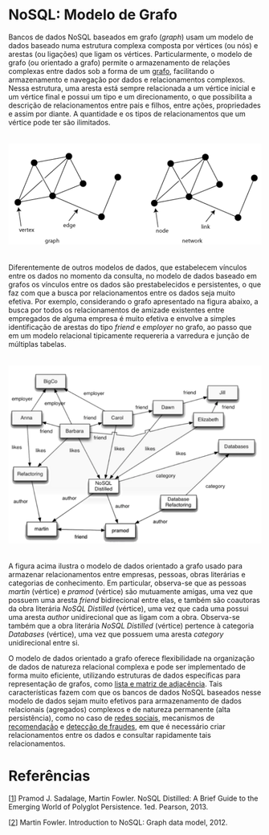 # NoSQL: Modelo de Grafo

Bancos de dados NoSQL baseados em grafo (*graph*) usam um modelo de dados baseado numa estrutura complexa composta por vértices (ou nós) e arestas (ou ligações) que ligam os vértices. Particularmente, o modelo de grafo (ou orientado a grafo) permite o armazenamento de relações complexas entre dados sob a forma de um [grafo](https://en.wikipedia.org/wiki/Graph_(discrete_mathematics)), facilitando o armazenamento e navegação por dados e relacionamentos complexos. Nessa estrutura, uma aresta está sempre relacionada a um vértice inicial e um vértice final e possui um tipo e um direcionamento, o que possibilita a descrição de relacionamentos entre pais e filhos, entre ações, propriedades e assim por diante. A quantidade e os tipos de relacionamentos que um vértice pode ter são ilimitados.

<p align="center">
<img width="700" vspace="20" src="../images/graphdef.png">
</p>

Diferentemente de outros modelos de dados, que estabelecem vínculos entre os dados no momento da consulta, no modelo de dados baseado em grafos os vínculos entre os dados são prestabelecidos e persistentes, o que faz com que a busca por relacionamentos entre os dados seja muito efetiva. Por exemplo, considerando o grafo apresentado na figura abaixo, a busca por todos os relacionamentos de amizade existentes entre empregados de alguma empresa é muito efetiva e envolve a simples identificação de arestas do tipo *friend* e *employer* no grafo, ao passo que em um modelo relacional tipicamente requereria a varredura e junção de múltiplas tabelas.

<p align="center">
<img width="700" vspace="20" src="../images/Graph.png">
</p>

A figura acima ilustra o modelo de dados orientado a grafo usado para armazenar relacionamentos entre empresas, pessoas, obras literárias e categorias de conhecimento. Em particular, observa-se que as pessoas *martin* (vértice) e *pramod* (vértice) são mutuamente amigas, uma vez que possuem uma aresta *friend* bidirecional entre elas, e também são coautoras da obra literária *NoSQL Distilled* (vértice), uma vez que cada uma possui uma aresta *author* unidirecional que as ligam com a obra. Observa-se também que a obra literária *NoSQL Distilled* (vértice) pertence à categoria  *Databases* (vértice), uma vez que possuem uma aresta *category* unidirecional entre si.

O modelo de dados orientado a grafo oferece flexibilidade na organização de dados de natureza relacional complexa e pode ser implementado de forma muito eficiente, utilizando estruturas de dados específicas para representação de grafos, como [lista e matriz de adjacência](https://en.wikipedia.org/wiki/Graph_(abstract_data_type)). Tais características fazem com que os bancos de dados NoSQL baseados nesse modelo de dados sejam muito efetivos para armazenamento de dados relacionais (agregados) complexos e de natureza permanente (alta persistência), como no caso de [redes sociais](https://en.wikipedia.org/wiki/Social_networking_service), mecanismos de [recomendação](https://en.wikipedia.org/wiki/Recommender_system) e [detecção de fraudes](https://en.wikipedia.org/wiki/Data_analysis_techniques_for_fraud_detection), em que é necessário criar relacionamentos entre os dados e consultar rapidamente tais relacionamentos.

# Refer&ecirc;ncias

<a name="Sadalage-2013-BOOK"></a>\[[1][1]\] Pramod J. Sadalage, Martin Fowler. NoSQL Distilled: A Brief Guide to the Emerging World of Polyglot Persistence. 1ed. Pearson, 2013.

<a name="Fowler-2012-VIDEO"></a>\[[2][2]\] Martin Fowler. Introduction to NoSQL: Graph data model, 2012.

[1]: https://doi.org/10.5555/2381014
[2]: https://www.youtube.com/watch?v=qI_g07C_Q5I&t=1220s
